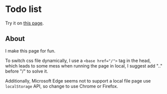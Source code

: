 # Todo list

Try it on [this page](https://wangleto.github.io/todo/).

## About

I make this page for fun.  

To switch css file dynamically, I use a `<base href="/">` tag in the head, which leads to some mess when running the page in local, I suggest add ".." before "/" to solve it.  

Additionally, Microsoft Edge seems not to support a local file page use `localStorage` API, so change to use Chrome or Firefox.

